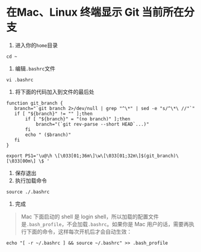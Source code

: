 #  在Mac、Linux 终端显示 Git 当前所在分支

1. 进入你的`home`目录


 ```
 cd ~
 ```

1. 编辑`.bashrc`文件

 ```
 vi .bashrc
 ```

1. 将下面的代码加入到文件的最后处

 ```
 function git_branch {
    branch="`git branch 2>/dev/null | grep "^\*" | sed -e "s/^\*\ //"`"
    if [ "${branch}" != "" ];then
        if [ "${branch}" = "(no branch)" ];then
            branch="(`git rev-parse --short HEAD`...)"
        fi
        echo " ($branch)"
    fi
 }
 
 export PS1='\u@\h \[\033[01;36m\]\w\[\033[01;32m\]$(git_branch)\[\033[00m\] \$ '
 ```
1. 保存退出
1. 执行加载命令

 ```
 source ./.bashrc
 ```

1. 完成


 >Mac 下面启动的 shell 是 login shell，所以加载的配置文件是`.bash_profile`，不会加载`.bashrc`。如果你是 Mac 用户的话，需要再执行下面的命令，这样每次开机后才会自动生效：

 ```
 echo "[ -r ~/.bashrc ] && source ~/.bashrc" >> .bash_profile
 ```


